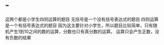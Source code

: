 # -
这两个都是小学生四则运算的题目
无括号是一个没有括号表达式的题目
四则运算是一个有括号表达式的题目
因为这主要针对小学生，所以题目比较简单，只有随机产生1到10之间的数的运算，分数也只有真分数的运算。
运算只会产生正数，没有负数的结果
